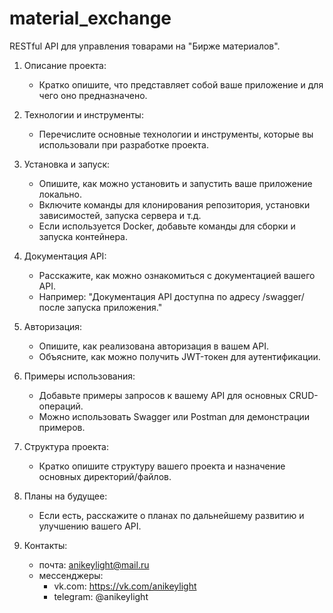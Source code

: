 # material_exchange
RESTful API для управления товарами на "Бирже материалов".

1. Описание проекта:
   - Кратко опишите, что представляет собой ваше приложение и для чего оно предназначено.

2. Технологии и инструменты:
   - Перечислите основные технологии и инструменты, которые вы использовали при разработке проекта.

3. Установка и запуск:
   - Опишите, как можно установить и запустить ваше приложение локально.
   - Включите команды для клонирования репозитория, установки зависимостей, запуска сервера и т.д.
   - Если используется Docker, добавьте команды для сборки и запуска контейнера.

4. Документация API:
   - Расскажите, как можно ознакомиться с документацией вашего API.
   - Например: "Документация API доступна по адресу /swagger/ после запуска приложения."

5. Авторизация:
   - Опишите, как реализована авторизация в вашем API.
   - Объясните, как можно получить JWT-токен для аутентификации.

6. Примеры использования:
   - Добавьте примеры запросов к вашему API для основных CRUD-операций.
   - Можно использовать Swagger или Postman для демонстрации примеров.

7. Структура проекта:
   - Кратко опишите структуру вашего проекта и назначение основных директорий/файлов.

8. Планы на будущее:
   - Если есть, расскажите о планах по дальнейшему развитию и улучшению вашего API.

9. Контакты:
   - почта: anikeylight@mail.ru
   - мессенджеры:
     - vk.com: https://vk.com/anikeylight
     - telegram: @anikeylight

